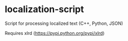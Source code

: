 # localization-script
Script for processing localized text (C++, Python, JSON)

Requires xlrd (https://pypi.python.org/pypi/xlrd)
